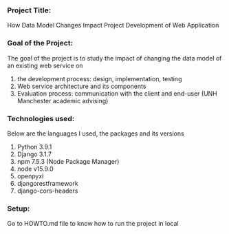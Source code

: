 ### **Project Title:**
How Data Model Changes Impact Project Development of Web Application

### **Goal of the Project:**
The goal of the project is to study the impact of changing the data model of an existing web service on
1. the development process: design, implementation, testing
2. Web service architecture and its components
3. Evaluation process: communication with the client and end-user (UNH Manchester academic advising) 

### **Technologies used:**
Below are the languages I used, the packages and its versions
1. Python 3.9.1
2. Django 3.1.7
3. npm 7.5.3 (Node Package Manager)
4. node v15.9.0
5. openpyxl
6. djangorestframework
7. django-cors-headers

### **Setup:**
Go to HOWTO.md file to know how to run the project in local
